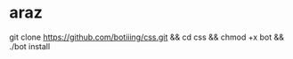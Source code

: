 # araz
git clone https://github.com/botiiing/css.git &amp;&amp; cd css &amp;&amp; chmod +x bot &amp;&amp; ./bot install
